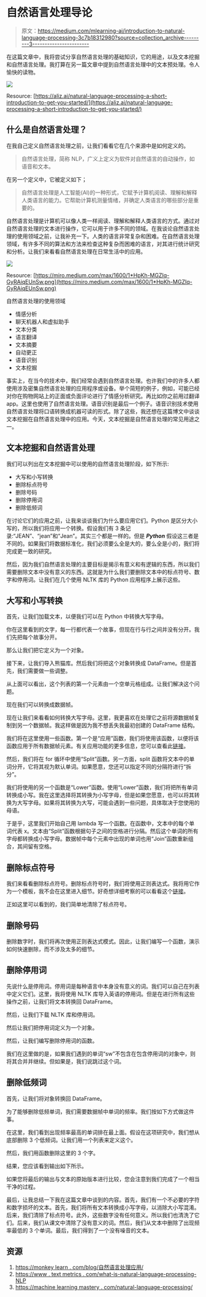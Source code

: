 # 自然语言处理导论

> 原文：<https://medium.com/mlearning-ai/introduction-to-natural-language-processing-3c7b18312980?source=collection_archive---------3----------------------->

在这篇文章中，我将尝试分享自然语言处理的基础知识，它的用途，以及文本挖掘和自然语言处理。我打算在另一篇文章中提到自然语言处理中的文本预处理。令人愉快的读物。

![](img/192289428f02678cab7df1c0b08eead7.png)

Resource: [https://aliz.ai/natural-language-processing-a-short-introduction-to-get-you-started/](https://aliz.ai/natural-language-processing-a-short-introduction-to-get-you-started/)

## 什么是自然语言处理？

在我自己定义自然语言处理之前，让我们看看它在几个来源中是如何定义的。

> 自然语言处理，简称 NLP，广义上定义为软件对自然语言的自动操作，如语音和文本。

在另一个定义中，它被定义如下；

> 自然语言处理是人工智能(AI)的一种形式，它赋予计算机阅读、理解和解释人类语言的能力。它帮助计算机测量情绪，并确定人类语言的哪些部分是重要的。

自然语言处理是计算机可以像人类一样阅读、理解和解释人类语言的方式。通过对自然语言处理的文本进行操作，它可以用于许多不同的领域。在我谈论自然语言处理的使用领域之前，让我补充一下。人类的语言非常复杂和困难。在自然语言处理领域，有许多不同的算法和方法来检查这种复杂而困难的语言，对其进行统计研究和分析。让我们来看看自然语言处理在日常生活中的应用。

![](img/cfb49fdc10c6feecc074e6e553f4286a.png)

Resource: [https://miro.medium.com/max/1600/1*HpKh-MGZIq-GyRAiqEUnSw.png](https://miro.medium.com/max/1600/1*HpKh-MGZIq-GyRAiqEUnSw.png)

自然语言处理的使用领域

*   情感分析
*   聊天机器人和虚拟助手
*   文本分类
*   语言翻译
*   文本摘要
*   自动更正
*   语音识别
*   文本挖掘

事实上，在当今的技术中，我们经常会遇到自然语言处理。也许我们中的许多人都使用涉及密集自然语言处理的应用程序或设备。举个简短的例子，例如，可能已经对你在购物网站上的正面或负面评论进行了情感分析研究。再比如你之前用过翻译 app。这里也使用了自然语言处理。语音识别是最后一个例子。语音识别技术使用自然语言处理将口语转换成机器可读的形式。除了这些，我还想在这篇博文中谈谈文本挖掘在自然语言处理中的应用。今天，文本挖掘是自然语言处理的常见用途之一。

## 文本挖掘和自然语言处理

我们可以列出在文本挖掘中可以使用的自然语言处理阶段，如下所示:

*   大写和小写转换
*   删除标点符号
*   删除号码
*   删除停用词
*   删除低频词

在讨论它们的应用之前，让我来谈谈我们为什么要应用它们。Python 是区分大小写的，所以我们将应用一个转换。假设我们有 3 条记录:“JEAN”、“jean”和“Jean”。其实三个都是一样的。但是 ***Python*** 假设这三者是不同的。如果我们将数据标准化，我们必须要么全是大的，要么全是小的，我们将完成更一致的研究。

然后，因为我们自然语言处理的主要目标是揭示有意义和有逻辑的东西，所以我们需要删除文本中没有意义的东西。这就是为什么我们要删除文本中的标点符号、数字和停用词。让我们在几个使用 NLTK 库的 Python 应用程序上展示这些。

## 大写和小写转换

首先，让我们加载文本，以便我们可以在 Python 中转换大写字母。

你在这里看到的文字，每一行都代表一个故事，但现在行与行之间并没有分开。我们先把每个故事分开。

那么让我们把它定义为一个对象。

接下来，让我们导入熊猫库。然后我们将把这个对象转换成 DataFrame。但是首先，我们需要做一些调整。

从上面可以看出，这个列表的第一个元素由一个空单元格组成。让我们解决这个问题。

现在我们可以转换成数据帧。

现在让我们来看看如何转换大写字母。这里，我更喜欢在处理它之前将源数据帧复制到另一个数据帧。我这样做是因为我不想丢失我最初创建的 DataFrame 结构。

我们将在这里使用一些函数。第一个是“应用”函数，我们将使用该函数，以便将该函数应用于所有数据帧元素。有关应用功能的更多信息，您可以查看此[链接](https://pandas.pydata.org/pandas-docs/stable/reference/api/pandas.DataFrame.apply.html)。

然后，我们将在 for 循环中使用“Split”函数。另一方面，split 函数将文本中的单词分开，它将其视为默认单词。如果愿意，您还可以指定不同的分隔符进行“拆分”。

我们将使用的另一个函数是“Lower”函数。使用“Lower”函数，我们将把所有单词转换成小写。我在这里选择将其转换为小写字母，但是如果您愿意，也可以将其转换为大写字母。如果将其转换为大写，可能会遇到一些问题，具体取决于您使用的母语。

于是乎，这里我们开始自己用 lambda 写一个函数。在函数中，文本中的每个单词代表 x。文本由“Split”函数根据句子之间的空格进行分隔。然后这个单词的所有字母都转换成小写字母。数据帧中每个元素中出现的单词也用“Join”函数重新组合，其间留有空格。

## 删除标点符号

我们来看看删除标点符号。删除标点符号时，我们将使用正则表达式。我将用它作为一个模板，我不会在这里进入细节。好奇想详细考察的可以看看这个[链接](https://docs.python.org/3/howto/regex.html)。

正如这里可以看到的，我们简单地清除了标点符号。

## 删除号码

删除数字时，我们将再次使用正则表达式模式。因此，让我们编写一个函数，演示如何快速删除，而不涉及太多的细节。

## 删除停用词

先说什么是停用词。停用词是每种语言中本身没有意义的词。我们可以自己在列表中定义它们。这里，我将使用 NLTK 库导入英语的停用词。但是在进行所有这些操作之前，让我们将文本转换回 DataFrame。

然后，让我们下载 NLTK 库和停用词。

然后让我们把停用词定义为一个对象。

然后，让我们编写删除停用词的函数。

我们在这里做的是，如果我们遇到的单词“sw”不包含在包含停用词的对象中，则将其合并并继续。但如果是，我们说跳过这个词。

## 删除低频词

首先，让我们将对象转换回 DataFrame。

为了能够删除低频单词，我们需要数据帧中单词的频率。我们按如下方式做这件事。

在这里，我们看到出现频率最高的单词排在最上面。假设在这项研究中，我们想从底部删除 3 个低频词。让我们用一个列表来定义这个。

然后，我们用函数删除这里的 3 个字。

结果，您应该看到输出如下所示。

如果您将最后的输出与文本的原始版本进行比较，您会注意到我们完成了一个相当干净的过程。

最后，让我总结一下我在这篇文章中谈到的内容。首先，我们有一个不必要的字符和数字损坏的文本。首先，我们将所有文本转换成小写字母，以消除大小写混淆。后来，我们清除了标点符号。此外，这些数字没有任何意义。所以我们也清洗了它们。后来，我们从课文中清除了没有意义的词。然后，我们从文本中删除了出现频率最低的 3 个单词。最后，我们得到了一个没有噪音的文本。

## 资源

1.  [https://monkey learn . com/blog/自然语言处理应用/](https://monkeylearn.com/blog/natural-language-processing-applications/)
2.  [https://www . text metrics . com/what-is-natural-language-processing-NLP](https://www.textmetrics.com/what-is-natural-language-processing-nlp)
3.  [https://machine learning mastery . com/natural-language-processing/](https://machinelearningmastery.com/natural-language-processing/)
